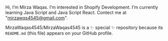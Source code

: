  Hi, I’m Mirza Waqas. 
 I’m interested in Shopify Development.
 I’m currently learning Java Script and Java Script React.
 Contect me at "mirzawqs4545@gmail.com".

MirzaWaqas4545/MirzaWaqas4545 is a ✨ special ✨ repository because its `README.md` (this file) appears on your GitHub profile.
